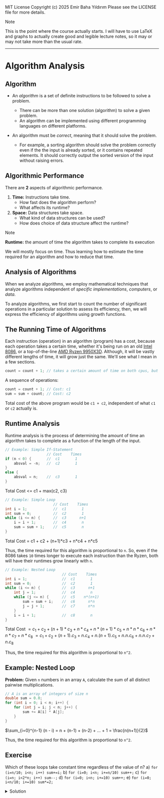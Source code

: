 MIT License
Copyright (c) 2025 Emir Baha Yıldırım
Please see the LICENSE file for more details.

> [!NOTE]
> This is the point where the course actually starts. I will have to use LaTeX
> and graphs to actually create good and legible lecture notes, so it may or may
> not take more than the usual rate.

-------------------------------------------------------------------------------

# Algorithm Analysis

## Algorithm

- An *algorithm* is a set of definite instructions to be followed to solve a
problem.
    - There can be more than one solution (algorithm) to solve a given problem.
    - An algorithm can be implemented using different programming languages on
    different platforms.

- An algorithm must be *correct*, meaning that it should solve the problem.
    - For example, a sorting algorithm should solve the problem correctly even
    if the the input is already sorted, or it contains repeated elements. It
    should correctly output the sorted version of the input without raising
    errors.

## Algorithmic Performance

There are **2** aspects of algorithmic performance.
1. **Time:** Instructions take time.
    - How fast does the algorithm perform?
    - What affects its runtime?
2. **Space:** Data structures take space.
    - What kind of data structures can be used?
    - How does choice of data structure affect the runtime?

> [!NOTE]
> **Runtime:** the amount of time the algorithm takes to complete its execution

We will mostly focus on time. Thus learning how to estimate the time required
for an algorithm and how to reduce that time.

## Analysis of Algorithms

When we analyze algorithms, we employ mathematical techniques that analyze
algorithms independent of *specific implementations*, *computers*, or *data*.

To analyze algorithms, we first start to count the number of significant
operations in a particular solution to assess its efficiency, then, we will
express the efficiency of algorithms using growth functions.

## The Running Time of Algorithms

Each instruction (operation) in an algorithm (program) has a cost, because each
operation takes a certain time, whether it's being run on an old
[Intel 8086](https://en.wikipedia.org/wiki/Intel_8086), or a top-of-the-line
[AMD Ryzen 9950X3D](https://en.wikipedia.org/wiki/AMD_Ryzen_9950X3D). Although,
it will be vastly different lengths of time, it will grow just the same. We'll
see what I mean in a few sections.
```cpp
count = count + 1; // takes a certain amount of time on both cpus, but is constant
```
A sequence of operations:
```cpp
count = count + 1; // Cost: c1
sum = sum + count; // Cost: c2
```
Total cost of the above program would be `c1 + c2`, independent of what `c1` or
`c2` actually is.

## Runtime Analysis

Runtime analysis is the process of determining the amount of time an algorithm
takes to complete as a function of the length of the input.
```cpp
// Example: Simple If-Statement
                   // Cost    Times
if (n < 0) {       //  c1       1
    absval = -n;   //  c2       1
}
else {
    absval = n;    //  c3       1
}
```
Total Cost <= c1 + max(c2, c3)

```cpp
// Example: Simple Loop
                      // Cost    Times
int i = 1;            //  c1       1
int sum = 0;          //  c2       1
while (i <= n) {      //  c3      n+1
    i = i + 1;        //  c4       n
    sum = sum + 1;    //  c5       n
}
```
Total Cost = c1 + c2 + (n+1)\*c3 + n\*c4 + n\*c5

Thus, the time required for this algorithm is proportional to `n`. So, even if
the 8086 takes `10` times longer to execute each instruction than the Ryzen,
both will have their runtimes grow linearly with `n`.

```cpp
// Example: Nested Loop
                          // Cost    Times
int i = 1;                //  c1       1
int sum = 0;              //  c2       1
while (i <= n) {          //  c3      n+1
    int j = 1;            //  c4       n
    while (j <= n) {      //  c5    n*(n+1)
        sum = sum + i;    //  c6      n*n
        j = j + 1;        //  c7      n*n
    }
    i = i + 1;            //  c8       n
}
```
Total Cost
$`= c_1 + c_2 + (n+1)*c_3 + n*c_4 + n*(n+1)*c_5 + n*n*c_6 + n*n*c_7 + n*c_8`$
$`= c_1 + c_2 + (n+1).c_3 + n.c_4 + n.(n+1).c_5 + n.n.c_6 + n.n.c_7 + n.c_8`$

Thus, the time required for this algorithm is proportional to `n^2`.

## Example: Nested Loop

**Problem:** Given `n` numbers in an array `A`, calculate the sum of all
distinct pairwise multiplications.
```cpp
// A is an array of integers of size n
double sum = 0.0;
for (int i = 0; i < n; i++) {
    for (int j = i; j < n; j++) {
        sum += A[i] * A[j];
    }
}
```
$\sum_{i=0}^{n-1} (n - i) = n + (n-1) + (n-2) + ... + 1 = \frac{n(n+1)}{2}$

Thus, the time required for this algorithm is proportional to `n^2`.

## Exercise

Which of these loops take constant time regardless of the value of n?
a) `for (i=n/10; i<n; i++) sum+=i;`
b) `for (i=0; i<n; i+=n/10) sum++;`
c) `for (i=n; i<2*n; i++) sum--;`
d) `for (i=0; i<n; i+=10) sum++;`
e) `for (i=0; i<n/10; i+=10) sum*=2;`

<details>
    <summary> Solution </summary>

Answer: **b)**

*a)* Would grow linearly with `n`, because `i` starts at `n/10` but grows by
`1` at every iteration. If `n` were 10 times bigger, the algorithm would take
10 times longer.

**b)** Would always take up to 10 steps, because `i` starts at `0`, but grows
by `n/10` at every iteration, so even if `n` was 10 times bigger, the algorithm
would still take 10 steps.

*c)* Again, would grow linearly, because `n` could be 10 times bigger and `i`
still grows by `1` at every iteration.

*d)* This option would grow linearly, too, because although we're now
incrementing `i` by `10` at every step, if `n` was 10 times bigger, it would
take us 10 times more time.

*e)* Samme thing as option d).


